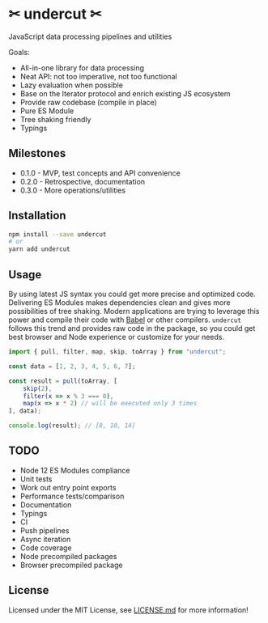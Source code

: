 # ✂ undercut ✂

JavaScript data processing pipelines and utilities

Goals:

* All-in-one library for data processing
* Neat API: not too imperative, not too functional
* Lazy evaluation when possible
* Base on the Iterator protocol and enrich existing JS ecosystem
* Provide raw codebase (compile in place)
* Pure ES Module
* Tree shaking friendly
* Typings

## Milestones

* 0.1.0 - MVP, test concepts and API convenience
* 0.2.0 - Retrospective, documentation
* 0.3.0 - More operations/utilities

## Installation

```sh
npm install --save undercut
# or
yarn add undercut
```

## Usage

By using latest JS syntax you could get more precise and optimized code. Delivering ES Modules makes dependencies clean and gives more possibilities of tree shaking. Modern applications are trying to leverage this power and compile their code with [Babel](https://babeljs.io/) or other compilers. `undercut` follows this trend and provides raw code in the package, so you could get best browser and Node experience or customize for your needs.

```js
import { pull, filter, map, skip, toArray } from "undercut";

const data = [1, 2, 3, 4, 5, 6, 7];

const result = pull(toArray, [
    skip(2),
    filter(x => x % 3 === 0),
    map(x => x * 2) // will be executed only 3 times
], data);

console.log(result); // [8, 10, 14]
```

## TODO

* Node 12 ES Modules compliance
* Unit tests
* Work out entry point exports
* Performance tests/comparison
* Documentation
* Typings
* CI
* Push pipelines
* Async iteration
* Code coverage
* Node precompiled packages
* Browser precompiled package

## License

Licensed under the MIT License, see [LICENSE.md](LICENSE.md) for more information!
